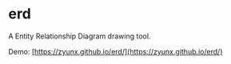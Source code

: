 # erd
A Entity Relationship Diagram drawing tool.

Demo: [https://zyunx.github.io/erd/](https://zyunx.github.io/erd/)
